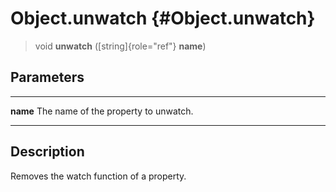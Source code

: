 Object.unwatch {#Object.unwatch}
==============

> void **unwatch** ([string]{role="ref"} **name**)

Parameters
----------

  ---------- --------------------------------------
  **name**   The name of the property to unwatch.
  ---------- --------------------------------------

Description
-----------

Removes the watch function of a property.

